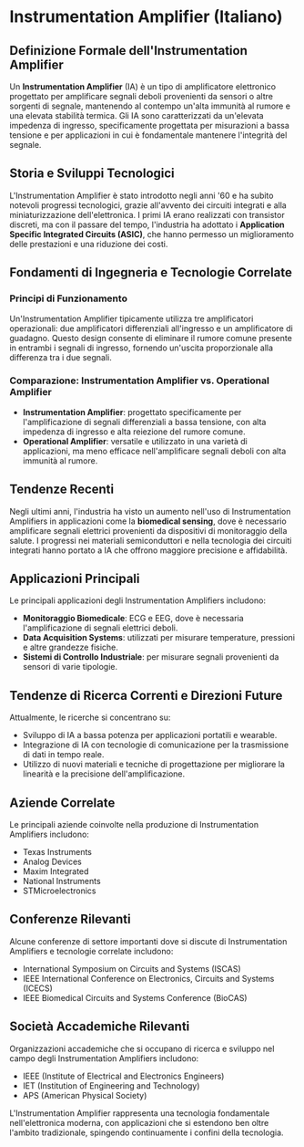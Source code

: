 # Instrumentation Amplifier (Italiano)

## Definizione Formale dell'Instrumentation Amplifier

Un **Instrumentation Amplifier** (IA) è un tipo di amplificatore elettronico progettato per amplificare segnali deboli provenienti da sensori o altre sorgenti di segnale, mantenendo al contempo un'alta immunità al rumore e una elevata stabilità termica. Gli IA sono caratterizzati da un'elevata impedenza di ingresso, specificamente progettata per misurazioni a bassa tensione e per applicazioni in cui è fondamentale mantenere l'integrità del segnale.

## Storia e Sviluppi Tecnologici

L'Instrumentation Amplifier è stato introdotto negli anni '60 e ha subito notevoli progressi tecnologici, grazie all'avvento dei circuiti integrati e alla miniaturizzazione dell'elettronica. I primi IA erano realizzati con transistor discreti, ma con il passare del tempo, l'industria ha adottato i **Application Specific Integrated Circuits (ASIC)**, che hanno permesso un miglioramento delle prestazioni e una riduzione dei costi.

## Fondamenti di Ingegneria e Tecnologie Correlate

### Principi di Funzionamento

Un'Instrumentation Amplifier tipicamente utilizza tre amplificatori operazionali: due amplificatori differenziali all'ingresso e un amplificatore di guadagno. Questo design consente di eliminare il rumore comune presente in entrambi i segnali di ingresso, fornendo un'uscita proporzionale alla differenza tra i due segnali.

### Comparazione: Instrumentation Amplifier vs. Operational Amplifier

- **Instrumentation Amplifier**: progettato specificamente per l'amplificazione di segnali differenziali a bassa tensione, con alta impedenza di ingresso e alta reiezione del rumore comune.
- **Operational Amplifier**: versatile e utilizzato in una varietà di applicazioni, ma meno efficace nell'amplificare segnali deboli con alta immunità al rumore.

## Tendenze Recenti

Negli ultimi anni, l'industria ha visto un aumento nell'uso di Instrumentation Amplifiers in applicazioni come la **biomedical sensing**, dove è necessario amplificare segnali elettrici provenienti da dispositivi di monitoraggio della salute. I progressi nei materiali semiconduttori e nella tecnologia dei circuiti integrati hanno portato a IA che offrono maggiore precisione e affidabilità.

## Applicazioni Principali

Le principali applicazioni degli Instrumentation Amplifiers includono:

- **Monitoraggio Biomedicale**: ECG e EEG, dove è necessaria l'amplificazione di segnali elettrici deboli.
- **Data Acquisition Systems**: utilizzati per misurare temperature, pressioni e altre grandezze fisiche.
- **Sistemi di Controllo Industriale**: per misurare segnali provenienti da sensori di varie tipologie.

## Tendenze di Ricerca Correnti e Direzioni Future

Attualmente, le ricerche si concentrano su:

- Sviluppo di IA a bassa potenza per applicazioni portatili e wearable.
- Integrazione di IA con tecnologie di comunicazione per la trasmissione di dati in tempo reale.
- Utilizzo di nuovi materiali e tecniche di progettazione per migliorare la linearità e la precisione dell'amplificazione.

## Aziende Correlate

Le principali aziende coinvolte nella produzione di Instrumentation Amplifiers includono:

- Texas Instruments
- Analog Devices
- Maxim Integrated
- National Instruments
- STMicroelectronics

## Conferenze Rilevanti

Alcune conferenze di settore importanti dove si discute di Instrumentation Amplifiers e tecnologie correlate includono:

- International Symposium on Circuits and Systems (ISCAS)
- IEEE International Conference on Electronics, Circuits and Systems (ICECS)
- IEEE Biomedical Circuits and Systems Conference (BioCAS)

## Società Accademiche Rilevanti

Organizzazioni accademiche che si occupano di ricerca e sviluppo nel campo degli Instrumentation Amplifiers includono:

- IEEE (Institute of Electrical and Electronics Engineers)
- IET (Institution of Engineering and Technology)
- APS (American Physical Society)

L'Instrumentation Amplifier rappresenta una tecnologia fondamentale nell'elettronica moderna, con applicazioni che si estendono ben oltre l'ambito tradizionale, spingendo continuamente i confini della tecnologia.